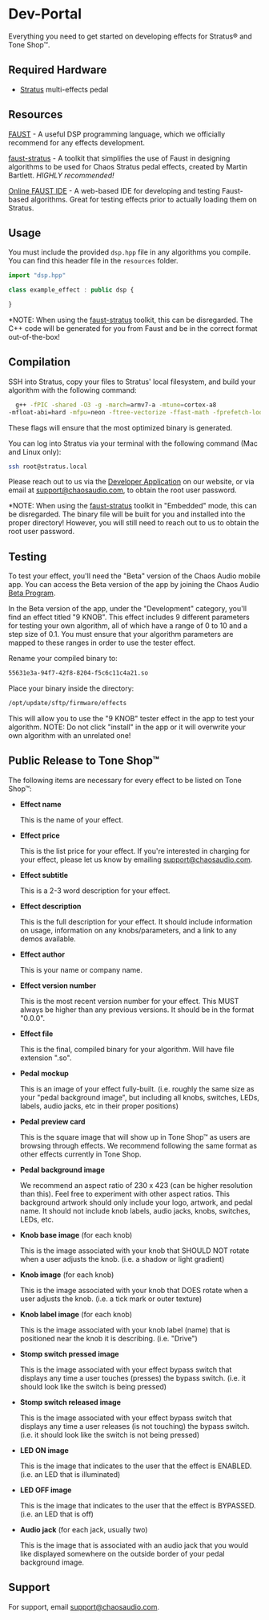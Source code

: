 # Dev-Portal
Everything you need to get started on developing effects for Stratus® and Tone Shop™.


## Required Hardware

- [Stratus](https://chaosaudio.com/products/stratus) multi-effects pedal


## Resources

[FAUST](https://faust.grame.fr/) - A useful DSP programming language, which we officially recommend for any effects development.

[faust-stratus](https://github.com/bassmanitram/faust-stratus) - A toolkit that simplifies the use of Faust in designing algorithms to be used for Chaos Stratus pedal effects, created by Martin Bartlett. *HIGHLY recommended!*

[Online FAUST IDE](https://faustide.grame.fr/) - A web-based IDE for developing and testing Faust-based algorithms. Great for testing effects prior to actually loading them on Stratus.

## Usage

You must include the provided `dsp.hpp` file in any algorithms you compile. You can find this header file in the `resources` folder.

```javascript
import "dsp.hpp"

class example_effect : public dsp {

}
```

*NOTE: When using the [faust-stratus](https://github.com/bassmanitram/faust-stratus) toolkit, this can be disregarded. The C++ code will be generated for you from Faust and be in the correct format out-of-the-box!

## Compilation

SSH into Stratus, copy your files to Stratus' local filesystem, and build your algorithm with the following command:

```bash
  g++ -fPIC -shared -O3 -g -march=armv7-a -mtune=cortex-a8 
-mfloat-abi=hard -mfpu=neon -ftree-vectorize -ffast-math -fprefetch-loop-arrays -funroll-loops -funsafe-loop-optimizations -fno-finite-math-only "EFFECT_NAME".cpp -o "EFFECT_NAME".so
```

These flags will ensure that the most optimized binary is generated.   

You can log into Stratus via your terminal with the following command (Mac and Linux only):
```bash
ssh root@stratus.local
```

Please reach out to us via the [Developer Application](https://chaosaudio.com/pages/developer-portal) on our website, or via email at support@chaosaudio.com, to obtain the root user password.

*NOTE: When using the [faust-stratus](https://github.com/bassmanitram/faust-stratus) toolkit in "Embedded" mode, this can be disregarded. The binary file will be built for you and installed into the proper directory! However, you will still need to reach out to us to obtain the root user password.

## Testing

To test your effect, you'll need the "Beta" version of the Chaos Audio mobile app. You can access the Beta version of the app by joining the Chaos Audio [Beta Program](https://chaosaudio.com/pages/beta-program).
 
In the Beta version of the app, under the "Development" category, you'll find an effect titled "9 KNOB". This effect includes 9 different parameters for testing your own algorithm, all of which have a range of 0 to 10 and a step size of 0.1. You must ensure that your algorithm parameters are mapped to these ranges in order to use the tester effect.
 
Rename your compiled binary to:
```bash
55631e3a-94f7-42f8-8204-f5c6c11c4a21.so
```

Place your binary inside the directory:
```bash
/opt/update/sftp/firmware/effects
```

This will allow you to use the "9 KNOB" tester effect in the app to test your algorithm. 
NOTE: Do not click "install" in the app or it will overwrite your own algorithm with an unrelated one!
 
## Public Release to Tone Shop™

The following items are necessary for every effect to be listed on Tone Shop™:

- **Effect name**
    
    This is the name of your effect.
    
- **Effect price**
    
    This is the list price for your effect. If you're interested in charging for your effect, please let us know by emailing support@chaosaudio.com.
    
- **Effect subtitle**
    
    This is a 2-3 word description for your effect.

- **Effect description**
    
    This is the full description for your effect. It should include information on usage, information on any knobs/parameters, and a link to any demos available.
    
- **Effect author**
    
    This is your name or company name.
        
- **Effect version number**
    
    This is the most recent version number for your effect. This MUST always be higher than any previous versions. It should be in the format "0.0.0".
    
- **Effect file**
    
    This is the final, compiled binary for your algorithm. Will have file extension ".so".
    
- **Pedal mockup**
    
    This is an image of your effect fully-built. (i.e. roughly the same size as your "pedal background image", but including all knobs, switches, LEDs, labels, audio jacks, etc in their proper positions)
    
- **Pedal preview card**
    
    This is the square image that will show up in Tone Shop™ as users are browsing through effects. We recommend following the same format as other effects currently in Tone Shop.
    
- **Pedal background image**
    
    We recommend an aspect ratio of 230 x 423 (can be higher resolution than this). Feel free to experiment with other aspect ratios. This background artwork should only include your logo, artwork, and pedal name. It should not include knob labels, audio jacks, knobs, switches, LEDs, etc.
    
- **Knob base image** (for each knob)
    
    This is the image associated with your knob that SHOULD NOT rotate when a user adjusts the knob. (i.e. a shadow or light gradient)
    
- **Knob image** (for each knob)
    
    This is the image associated with your knob that DOES rotate when a user adjusts the knob. (i.e. a tick mark or outer texture)
    
- **Knob label image** (for each knob)
    
    This is the image associated with your knob label (name) that is positioned near the knob it is describing. (i.e. "Drive")
    
- **Stomp switch pressed image**
    
    This is the image associated with your effect bypass switch that displays any time a user touches (presses) the bypass switch. (i.e. it should look like the switch is being pressed)
    
- **Stomp switch released image**
    
    This is the image associated with your effect bypass switch that displays any time a user releases (is not touching) the bypass switch. (i.e. it should look like the switch is not being pressed)
    
- **LED ON image**
    
    This is the image that indicates to the user that the effect is ENABLED. (i.e. an LED that is illuminated)
    
- **LED OFF image**
    
    This is the image that indicates to the user that the effect is BYPASSED. (i.e. an LED that is off)
    
- **Audio jack** (for each jack, usually two)
    
    This is the image that is associated with an audio jack that you would like displayed somewhere on the outside border of your pedal background image.

## Support

For support, email support@chaosaudio.com.

